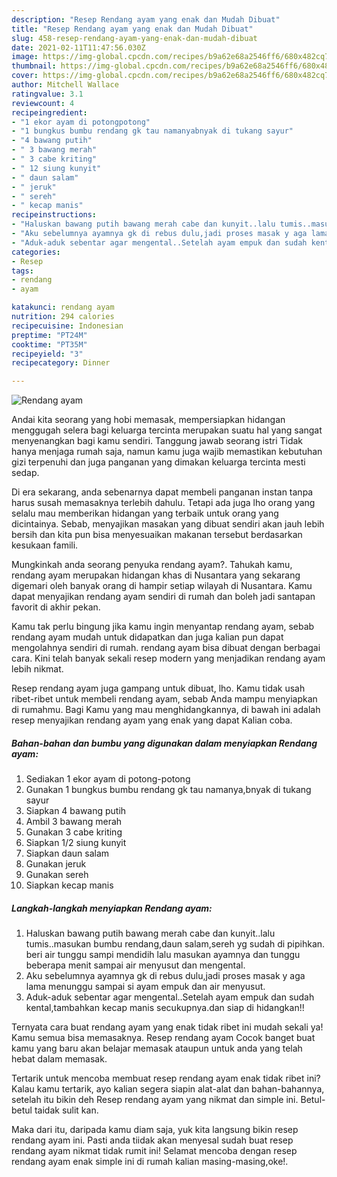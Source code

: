 ```yaml
---
description: "Resep Rendang ayam yang enak dan Mudah Dibuat"
title: "Resep Rendang ayam yang enak dan Mudah Dibuat"
slug: 458-resep-rendang-ayam-yang-enak-dan-mudah-dibuat
date: 2021-02-11T11:47:56.030Z
image: https://img-global.cpcdn.com/recipes/b9a62e68a2546ff6/680x482cq70/rendang-ayam-foto-resep-utama.jpg
thumbnail: https://img-global.cpcdn.com/recipes/b9a62e68a2546ff6/680x482cq70/rendang-ayam-foto-resep-utama.jpg
cover: https://img-global.cpcdn.com/recipes/b9a62e68a2546ff6/680x482cq70/rendang-ayam-foto-resep-utama.jpg
author: Mitchell Wallace
ratingvalue: 3.1
reviewcount: 4
recipeingredient:
- "1 ekor ayam di potongpotong"
- "1 bungkus bumbu rendang gk tau namanyabnyak di tukang sayur"
- "4 bawang putih"
- " 3 bawang merah"
- " 3 cabe kriting"
- " 12 siung kunyit"
- " daun salam"
- " jeruk"
- " sereh"
- " kecap manis"
recipeinstructions:
- "Haluskan bawang putih bawang merah cabe dan kunyit..lalu tumis..masukan bumbu rendang,daun salam,sereh yg sudah di pipihkan. beri air tunggu sampi mendidih lalu masukan ayamnya dan tunggu beberapa menit sampai air menyusut dan mengental."
- "Aku sebelumnya ayamnya gk di rebus dulu,jadi proses masak y aga lama menunggu sampai si ayam empuk dan air menyusut."
- "Aduk-aduk sebentar agar mengental..Setelah ayam empuk dan sudah kental,tambahkan kecap manis secukupnya.dan siap di hidangkan!!"
categories:
- Resep
tags:
- rendang
- ayam

katakunci: rendang ayam 
nutrition: 294 calories
recipecuisine: Indonesian
preptime: "PT24M"
cooktime: "PT35M"
recipeyield: "3"
recipecategory: Dinner

---
```



![Rendang ayam](https://img-global.cpcdn.com/recipes/b9a62e68a2546ff6/680x482cq70/rendang-ayam-foto-resep-utama.jpg)

Andai kita seorang yang hobi memasak, mempersiapkan hidangan menggugah selera bagi keluarga tercinta merupakan suatu hal yang sangat menyenangkan bagi kamu sendiri. Tanggung jawab seorang istri Tidak hanya menjaga rumah saja, namun kamu juga wajib memastikan kebutuhan gizi terpenuhi dan juga panganan yang dimakan keluarga tercinta mesti sedap.

Di era  sekarang, anda sebenarnya dapat membeli panganan instan tanpa harus susah memasaknya terlebih dahulu. Tetapi ada juga lho orang yang selalu mau memberikan hidangan yang terbaik untuk orang yang dicintainya. Sebab, menyajikan masakan yang dibuat sendiri akan jauh lebih bersih dan kita pun bisa menyesuaikan makanan tersebut berdasarkan kesukaan famili. 



Mungkinkah anda seorang penyuka rendang ayam?. Tahukah kamu, rendang ayam merupakan hidangan khas di Nusantara yang sekarang digemari oleh banyak orang di hampir setiap wilayah di Nusantara. Kamu dapat menyajikan rendang ayam sendiri di rumah dan boleh jadi santapan favorit di akhir pekan.

Kamu tak perlu bingung jika kamu ingin menyantap rendang ayam, sebab rendang ayam mudah untuk didapatkan dan juga kalian pun dapat mengolahnya sendiri di rumah. rendang ayam bisa dibuat dengan berbagai cara. Kini telah banyak sekali resep modern yang menjadikan rendang ayam lebih nikmat.

Resep rendang ayam juga gampang untuk dibuat, lho. Kamu tidak usah ribet-ribet untuk membeli rendang ayam, sebab Anda mampu menyiapkan di rumahmu. Bagi Kamu yang mau menghidangkannya, di bawah ini adalah resep menyajikan rendang ayam yang enak yang dapat Kalian coba.

<!--inarticleads1-->

##### Bahan-bahan dan bumbu yang digunakan dalam menyiapkan Rendang ayam:

1. Sediakan 1 ekor ayam di potong-potong
1. Gunakan 1 bungkus bumbu rendang gk tau namanya,bnyak di tukang sayur
1. Siapkan 4 bawang putih
1. Ambil  3 bawang merah
1. Gunakan  3 cabe kriting
1. Siapkan  1/2 siung kunyit
1. Siapkan  daun salam
1. Gunakan  jeruk
1. Gunakan  sereh
1. Siapkan  kecap manis




<!--inarticleads2-->

##### Langkah-langkah menyiapkan Rendang ayam:

1. Haluskan bawang putih bawang merah cabe dan kunyit..lalu tumis..masukan bumbu rendang,daun salam,sereh yg sudah di pipihkan. beri air tunggu sampi mendidih lalu masukan ayamnya dan tunggu beberapa menit sampai air menyusut dan mengental.
1. Aku sebelumnya ayamnya gk di rebus dulu,jadi proses masak y aga lama menunggu sampai si ayam empuk dan air menyusut.
1. Aduk-aduk sebentar agar mengental..Setelah ayam empuk dan sudah kental,tambahkan kecap manis secukupnya.dan siap di hidangkan!!




Ternyata cara buat rendang ayam yang enak tidak ribet ini mudah sekali ya! Kamu semua bisa memasaknya. Resep rendang ayam Cocok banget buat kamu yang baru akan belajar memasak ataupun untuk anda yang telah hebat dalam memasak.

Tertarik untuk mencoba membuat resep rendang ayam enak tidak ribet ini? Kalau kamu tertarik, ayo kalian segera siapin alat-alat dan bahan-bahannya, setelah itu bikin deh Resep rendang ayam yang nikmat dan simple ini. Betul-betul taidak sulit kan. 

Maka dari itu, daripada kamu diam saja, yuk kita langsung bikin resep rendang ayam ini. Pasti anda tiidak akan menyesal sudah buat resep rendang ayam nikmat tidak rumit ini! Selamat mencoba dengan resep rendang ayam enak simple ini di rumah kalian masing-masing,oke!.

